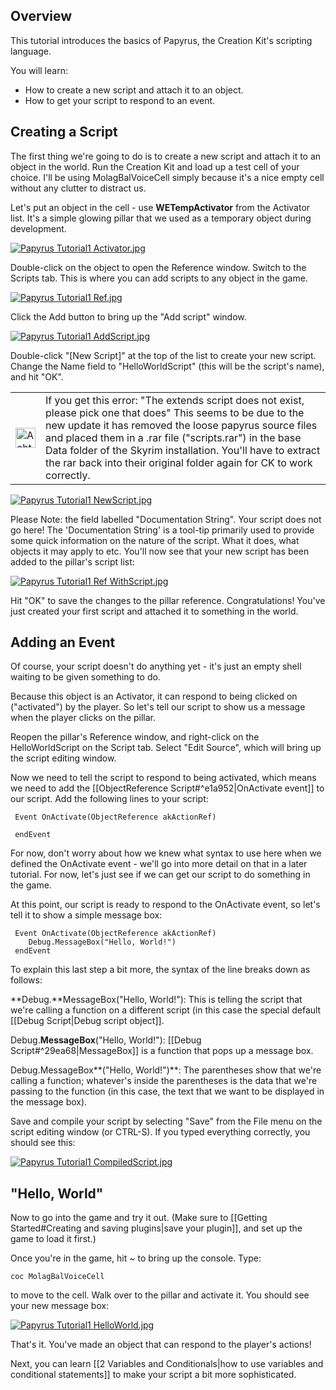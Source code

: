 ## Overview

This tutorial introduces the basics of Papyrus, the Creation Kit's scripting language.

You will learn:
-   How to create a new script and attach it to an object.
-   How to get your script to respond to an event.

## Creating a Script

The first thing we're going to do is to create a new script and attach it to an object in the world. Run the Creation Kit and load up a test cell of your choice. I'll be using MolagBalVoiceCell simply because it's a nice empty cell without any clutter to distract us.

Let's put an object in the cell - use **WETempActivator** from the Activator list. It's a simple glowing pillar that we used as a temporary object during development.

[![Papyrus Tutorial1 Activator.jpg](https://ck.uesp.net/w/images/thumb/4/43/Papyrus_Tutorial1_Activator.jpg/300px-Papyrus_Tutorial1_Activator.jpg)](https://ck.uesp.net/wiki/File:Papyrus_Tutorial1_Activator.jpg)

Double-click on the object to open the Reference window. Switch to the Scripts tab. This is where you can add scripts to any object in the game.

[![Papyrus Tutorial1 Ref.jpg](https://ck.uesp.net/w/images/8/8d/Papyrus_Tutorial1_Ref.jpg)](https://ck.uesp.net/wiki/File:Papyrus_Tutorial1_Ref.jpg)

  
Click the Add button to bring up the "Add script" window.

[![Papyrus Tutorial1 AddScript.jpg](https://ck.uesp.net/w/images/8/80/Papyrus_Tutorial1_AddScript.jpg)](https://ck.uesp.net/wiki/File:Papyrus_Tutorial1_AddScript.jpg)

Double-click "\[New Script\]" at the top of the list to create your new script. Change the Name field to "HelloWorldScript" (this will be the script's name), and hit "OK".

<table><tbody><tr><td><a href="https://ck.uesp.net/wiki/File:Achtung.png"><img alt="Achtung.png" src="https://ck.uesp.net/w/images/f/f0/Achtung.png" decoding="async" width="32" height="32"></a></td><td>If you get this error: "The extends script does not exist, please pick one that does" This seems to be due to the new update it has removed the loose papyrus source files and placed them in a .rar file ("scripts.rar") in the base Data folder of the Skyrim installation. You'll have to extract the rar back into their original folder again for CK to work correctly.</td></tr></tbody></table>

[![Papyrus Tutorial1 NewScript.jpg](https://ck.uesp.net/w/images/7/77/Papyrus_Tutorial1_NewScript.jpg)](https://ck.uesp.net/wiki/File:Papyrus_Tutorial1_NewScript.jpg)

Please Note: the field labelled "Documentation String". Your script does not go here! The 'Documentation String' is a tool-tip primarily used to provide some quick information on the nature of the script. What it does, what objects it may apply to etc. You'll now see that your new script has been added to the pillar's script list:

[![Papyrus Tutorial1 Ref WithScript.jpg](https://ck.uesp.net/w/images/f/f1/Papyrus_Tutorial1_Ref_WithScript.jpg)](https://ck.uesp.net/wiki/File:Papyrus_Tutorial1_Ref_WithScript.jpg)

Hit "OK" to save the changes to the pillar reference. Congratulations! You've just created your first script and attached it to something in the world.

## Adding an Event

Of course, your script doesn't do anything yet - it's just an empty shell waiting to be given something to do.

Because this object is an Activator, it can respond to being clicked on ("activated") by the player. So let's tell our script to show us a message when the player clicks on the pillar.

Reopen the pillar's Reference window, and right-click on the HelloWorldScript on the Script tab. Select "Edit Source", which will bring up the script editing window.

Now we need to tell the script to respond to being activated, which means we need to add the [[ObjectReference Script#^e1a952|OnActivate event]] to our script. Add the following lines to your script:

```
 Event OnActivate(ObjectReference akActionRef)

 endEvent
```

For now, don't worry about how we knew what syntax to use here when we defined the OnActivate event - we'll go into more detail on that in a later tutorial. For now, let's just see if we can get our script to do something in the game.

At this point, our script is ready to respond to the OnActivate event, so let's tell it to show a simple message box:

```
 Event OnActivate(ObjectReference akActionRef)
    Debug.MessageBox("Hello, World!")
 endEvent
```

To explain this last step a bit more, the syntax of the line breaks down as follows:

**Debug.**MessageBox("Hello, World!"): This is telling the script that we're calling a function on a different script (in this case the special default [[Debug Script|Debug script object]].

Debug.**MessageBox**("Hello, World!"): [[Debug Script#^29ea68|MessageBox]] is a function that pops up a message box.

Debug.MessageBox**("Hello, World!")**: The parentheses show that we're calling a function; whatever's inside the parentheses is the data that we're passing to the function (in this case, the text that we want to be displayed in the message box).

Save and compile your script by selecting "Save" from the File menu on the script editing window (or CTRL-S). If you typed everything correctly, you should see this:

[![Papyrus Tutorial1 CompiledScript.jpg](https://ck.uesp.net/w/images/9/91/Papyrus_Tutorial1_CompiledScript.jpg)](https://ck.uesp.net/wiki/File:Papyrus_Tutorial1_CompiledScript.jpg)

## "Hello, World"

Now to go into the game and try it out. (Make sure to [[Getting Started#Creating and saving plugins|save your plugin]], and set up the game to load it first.)

Once you're in the game, hit ~ to bring up the console. Type:

```
coc MolagBalVoiceCell

```

to move to the cell. Walk over to the pillar and activate it. You should see your new message box:

[![Papyrus Tutorial1 HelloWorld.jpg](https://ck.uesp.net/w/images/thumb/2/2d/Papyrus_Tutorial1_HelloWorld.jpg/800px-Papyrus_Tutorial1_HelloWorld.jpg)](https://ck.uesp.net/wiki/File:Papyrus_Tutorial1_HelloWorld.jpg)

That's it. You've made an object that can respond to the player's actions!

Next, you can learn [[2 Variables and Conditionals|how to use variables and conditional statements]] to make your script a bit more sophisticated.